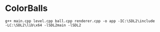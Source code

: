 # ColorBalls

`g++ main.cpp level.cpp ball.cpp renderer.cpp -o app -IC:\SDL2\include -LC:\SDL2\lib\x64 -lSDL2main -lSDL2`